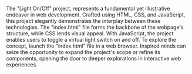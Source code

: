 The "Light On/Off" project, represents a fundamental yet illustrative endeavor in web development. Crafted using HTML, CSS, and JavaScript, this project elegantly demonstrates the interplay between these technologies. The "index.html" file forms the backbone of the webpage's structure, while CSS lends visual appeal. With JavaScript, the project enables users to toggle a virtual light switch on and off. To explore the concept, launch the "index.html" file in a web browser. Inspired minds can seize the opportunity to expand the project's scope or refine its components, opening the door to deeper explorations in interactive web experiences.
